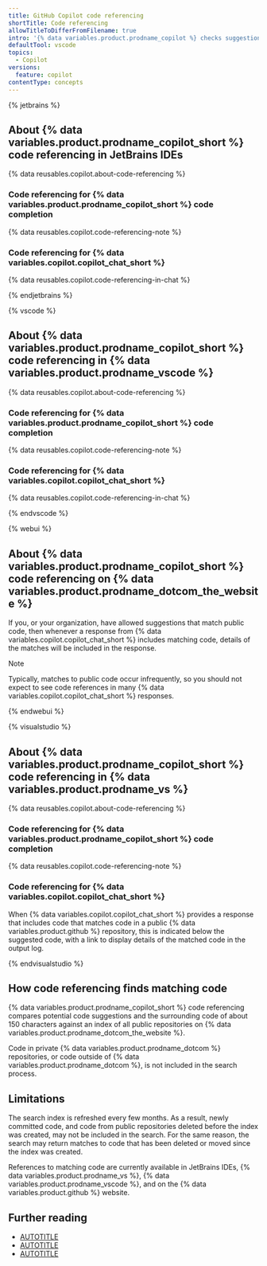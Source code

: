 ```yaml
---
title: GitHub Copilot code referencing
shortTitle: Code referencing
allowTitleToDifferFromFilename: true
intro: '{% data variables.product.prodname_copilot %} checks suggestions for matches with publicly available code. Any matches are discarded or suggested with a code reference.'
defaultTool: vscode
topics:
  - Copilot
versions:
  feature: copilot
contentType: concepts
---
```


{% jetbrains %}

## About {% data variables.product.prodname_copilot_short %} code referencing in JetBrains IDEs

{% data reusables.copilot.about-code-referencing %}

### Code referencing for {% data variables.product.prodname_copilot_short %} code completion

{% data reusables.copilot.code-referencing-note %}

### Code referencing for {% data variables.copilot.copilot_chat_short %}

{% data reusables.copilot.code-referencing-in-chat %}

{% endjetbrains %}

{% vscode %}

## About {% data variables.product.prodname_copilot_short %} code referencing in {% data variables.product.prodname_vscode %}

{% data reusables.copilot.about-code-referencing %}

### Code referencing for {% data variables.product.prodname_copilot_short %} code completion

{% data reusables.copilot.code-referencing-note %}

### Code referencing for {% data variables.copilot.copilot_chat_short %}

{% data reusables.copilot.code-referencing-in-chat %}

{% endvscode %}

{% webui %}

## About {% data variables.product.prodname_copilot_short %} code referencing on {% data variables.product.prodname_dotcom_the_website %}

If you, or your organization, have allowed suggestions that match public code, then whenever a response from {% data variables.copilot.copilot_chat_short %} includes matching code, details of the matches will be included in the response.

> [!NOTE]
> Typically, matches to public code occur infrequently, so you should not expect to see code references in many {% data variables.copilot.copilot_chat_short %} responses.

{% endwebui %}

{% visualstudio %}

## About {% data variables.product.prodname_copilot_short %} code referencing in {% data variables.product.prodname_vs %}

{% data reusables.copilot.about-code-referencing %}

### Code referencing for {% data variables.product.prodname_copilot_short %} code completion

{% data reusables.copilot.code-referencing-note %}

### Code referencing for {% data variables.copilot.copilot_chat_short %}

When {% data variables.copilot.copilot_chat_short %} provides a response that includes code that matches code in a public {% data variables.product.github %} repository, this is indicated below the suggested code, with a link to display details of the matched code in the output log.

{% endvisualstudio %}

## How code referencing finds matching code

{% data variables.product.prodname_copilot_short %} code referencing compares potential code suggestions and the surrounding code of about 150 characters against an index of all public repositories on {% data variables.product.prodname_dotcom_the_website %}.

Code in private {% data variables.product.prodname_dotcom %} repositories, or code outside of {% data variables.product.prodname_dotcom %}, is not included in the search process.

## Limitations

The search index is refreshed every few months. As a result, newly committed code, and code from public repositories deleted before the index was created, may not be included in the search. For the same reason, the search may return matches to code that has been deleted or moved since the index was created.

References to matching code are currently available in JetBrains IDEs, {% data variables.product.prodname_vs %}, {% data variables.product.prodname_vscode %}, and on the {% data variables.product.github %} website.

## Further reading

* [AUTOTITLE](/copilot/how-tos/completions/finding-public-code-that-matches-github-copilot-suggestions)
* [AUTOTITLE](/copilot/how-tos/manage-your-account/managing-copilot-policies-as-an-individual-subscriber)
* [AUTOTITLE](/copilot/how-tos/administer/organizations/managing-policies-for-copilot-in-your-organization)

